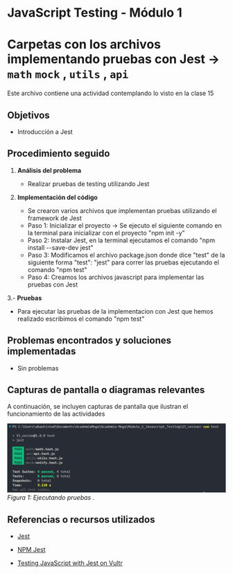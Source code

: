 # JavaScript Testing - Módulo 1

# Carpetas con los archivos implementando pruebas con Jest -> `math`  `mock` , `utils` , `api`

Este archivo contiene una actividad contemplando lo visto en la clase 15

## Objetivos 

- Introducción a Jest

## Procedimiento seguido

1. **Análisis del problema**  
   -  Realizar pruebas de testing utilizando Jest

2. **Implementación del código**  
   -  Se crearon varios archivos que implementan pruebas utilizando el framework de Jest
   -  Paso 1: Inicializar el proyecto -> Se ejecuto el siguiente comando en la terminal para inicializar con el proyecto "npm init -y"
   -  Paso 2: Instalar Jest, en la terminal ejecutamos el comando "npm install --save-dev jest"
   -  Paso 3: Modificamos el archivo package.json donde dice "test" de la siguiente forma "test": "jest" para correr las pruebas ejecutando el comando "npm test"
   -  Paso 4: Creamos los archivos javascript para implementar las pruebas con Jest

3.- **Pruebas**  
   - Para ejecutar las pruebas de la implementacion con Jest que hemos realizado escribimos el comando "npm test"

## Problemas encontrados y soluciones implementadas

- Sin problemas

## Capturas de pantalla o diagramas relevantes

A continuación, se incluyen capturas de pantalla que ilustran el funcionamiento de las actividades

![Salida de pruebas](Capturas/img.png)  
*Figura 1: Ejecutando pruebas .*

## Referencias o recursos utilizados

- [Jest](https://jestjs.io/docs/getting-started)

- [NPM Jest](https://www.npmjs.com/package/jest)

- [Testing JavaScript with Jest on Vultr](https://developer.mozilla.org/en-US/blog/test-javascript-with-jest-on-vultr/)
